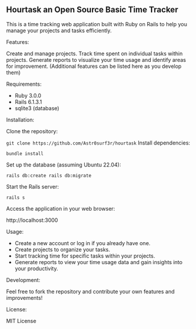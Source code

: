 ## Hourtask an Open Source Basic Time Tracker

This is a time tracking web application built with Ruby on Rails to help you manage your projects and tasks efficiently.

Features:

Create and manage projects.
Track time spent on individual tasks within projects.
Generate reports to visualize your time usage and identify areas for improvement.
(Additional features can be listed here as you develop them)

Requirements:

- Ruby 3.0.0
- Rails 6.1.3.1
- sqlite3 (database)

Installation:

Clone the repository:

`
git clone https://github.com/Astr0surf3r/hourtask
`
Install dependencies:

`
bundle install
`

Set up the database (assuming Ubuntu 22.04):

`
rails db:create
rails db:migrate
`

Start the Rails server:

`
rails s
`

Access the application in your web browser:

http://localhost:3000

Usage:

- Create a new account or log in if you already have one.
- Create projects to organize your tasks.
- Start tracking time for specific tasks within your projects.
- Generate reports to view your time usage data and gain insights into your productivity.

Development:

Feel free to fork the repository and contribute your own features and improvements!

License:

MIT License

